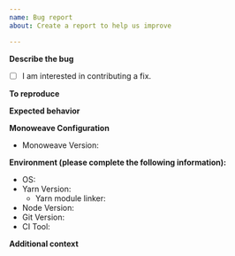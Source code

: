 ```yaml
---
name: Bug report
about: Create a report to help us improve

---
```


**Describe the bug**

<!-- A clear and concise description of what the bug is. -->

- [ ] I am interested in contributing a fix.

**To reproduce**

<!--
Steps to reproduce the behavior:
1. Setup '...'
2. Run command '....'
3. See error
-->

**Expected behavior**

<!-- A clear and concise description of what you expected to happen. -->

**Monoweave Configuration**

<!-- Please include as much as your configuration as possible, whether it be your config file or the CLI arguments you invoke monoweave with.  -->

- Monoweave Version: <!-- [e.g. 3.0] -->

**Environment (please complete the following information):**

- OS: <!-- [e.g. Ubuntu 20.04, Mac OSX 10.14] -->
- Yarn Version: <!-- [e.g. 3.2.0] -->
  - Yarn module linker: <!-- [e.g. pnp / pnpm / node-modules] -->
- Node Version: <!-- [e.g. 12.16.1] -->
- Git Version: <!-- [e.g. 2.33.0] -->
- CI Tool: <!-- [e.g. GitHub Actions, Jenkins, Travis, Local ] -->

**Additional context**

<!-- Add any other context about the problem here. -->
